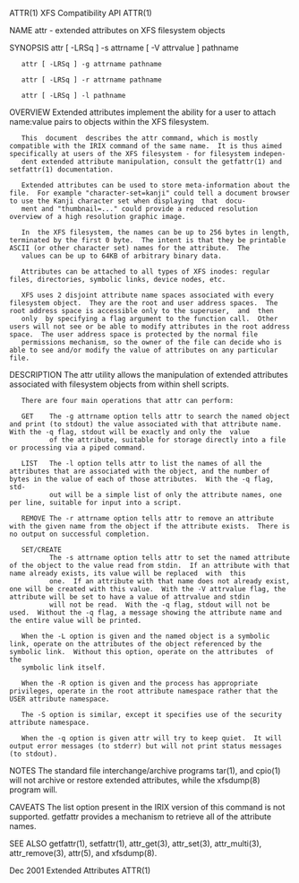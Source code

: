 ATTR(1)                                                                                     XFS Compatibility API                                                                                     ATTR(1)



NAME
       attr - extended attributes on XFS filesystem objects

SYNOPSIS
       attr [ -LRSq ] -s attrname [ -V attrvalue ] pathname

       attr [ -LRSq ] -g attrname pathname

       attr [ -LRSq ] -r attrname pathname

       attr [ -LRSq ] -l pathname


OVERVIEW
       Extended attributes implement the ability for a user to attach name:value pairs to objects within the XFS filesystem.

       This  document  describes the attr command, which is mostly compatible with the IRIX command of the same name.  It is thus aimed specifically at users of the XFS filesystem - for filesystem indepen‐
       dent extended attribute manipulation, consult the getfattr(1) and setfattr(1) documentation.

       Extended attributes can be used to store meta-information about the file.  For example "character-set=kanji" could tell a document browser to use the Kanji character set when displaying  that  docu‐
       ment and "thumbnail=..." could provide a reduced resolution overview of a high resolution graphic image.

       In  the XFS filesystem, the names can be up to 256 bytes in length, terminated by the first 0 byte.  The intent is that they be printable ASCII (or other character set) names for the attribute.  The
       values can be up to 64KB of arbitrary binary data.

       Attributes can be attached to all types of XFS inodes: regular files, directories, symbolic links, device nodes, etc.

       XFS uses 2 disjoint attribute name spaces associated with every filesystem object.  They are the root and user address spaces.  The root address space is accessible only to the superuser,  and  then
       only  by specifying a flag argument to the function call.  Other users will not see or be able to modify attributes in the root address space.  The user address space is protected by the normal file
       permissions mechanism, so the owner of the file can decide who is able to see and/or modify the value of attributes on any particular file.

DESCRIPTION
       The attr utility allows the manipulation of extended attributes associated with filesystem objects from within shell scripts.

       There are four main operations that attr can perform:

       GET    The -g attrname option tells attr to search the named object and print (to stdout) the value associated with that attribute name.  With the -q flag, stdout will be exactly and only the  value
              of the attribute, suitable for storage directly into a file or processing via a piped command.

       LIST   The -l option tells attr to list the names of all the attributes that are associated with the object, and the number of bytes in the value of each of those attributes.  With the -q flag, std‐
              out will be a simple list of only the attribute names, one per line, suitable for input into a script.

       REMOVE The -r attrname option tells attr to remove an attribute with the given name from the object if the attribute exists.  There is no output on successful completion.

       SET/CREATE
              The -s attrname option tells attr to set the named attribute of the object to the value read from stdin.  If an attribute with that name already exists, its value will be replaced  with  this
              one.  If an attribute with that name does not already exist, one will be created with this value.  With the -V attrvalue flag, the attribute will be set to have a value of attrvalue and stdin
              will not be read.  With the -q flag, stdout will not be used.  Without the -q flag, a message showing the attribute name and the entire value will be printed.

       When the -L option is given and the named object is a symbolic link, operate on the attributes of the object referenced by the symbolic link.  Without this option, operate on the attributes  of  the
       symbolic link itself.

       When the -R option is given and the process has appropriate privileges, operate in the root attribute namespace rather that the USER attribute namespace.

       The -S option is similar, except it specifies use of the security attribute namespace.

       When the -q option is given attr will try to keep quiet.  It will output error messages (to stderr) but will not print status messages (to stdout).

NOTES
       The standard file interchange/archive programs tar(1), and cpio(1) will not archive or restore extended attributes, while the xfsdump(8) program will.

CAVEATS
       The list option present in the IRIX version of this command is not supported.  getfattr provides a mechanism to retrieve all of the attribute names.

SEE ALSO
       getfattr(1), setfattr(1), attr_get(3), attr_set(3), attr_multi(3), attr_remove(3), attr(5), and xfsdump(8).



Dec 2001                                                                                     Extended Attributes                                                                                      ATTR(1)

